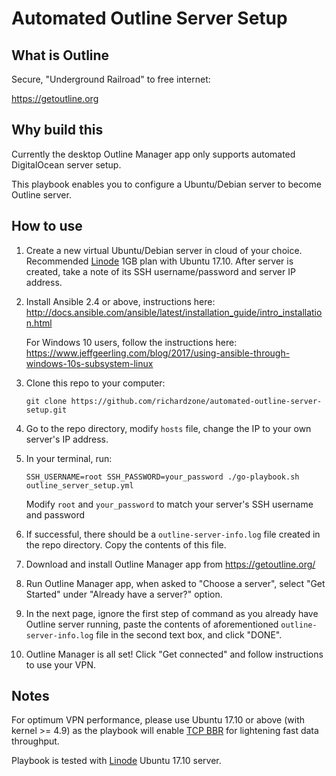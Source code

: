 # Automated Outline Server Setup

## What is Outline

Secure, "Underground Railroad" to free internet:

https://getoutline.org

## Why build this

Currently the desktop Outline Manager app only supports automated DigitalOcean server setup.

This playbook enables you to configure a Ubuntu/Debian server to become Outline server.

## How to use

1. Create a new virtual Ubuntu/Debian server in cloud of your choice. Recommended [Linode](https://www.linode.com) 1GB plan with Ubuntu 17.10. After server is created, take a note of its SSH username/password and server IP address.

2. Install Ansible 2.4 or above, instructions here: http://docs.ansible.com/ansible/latest/installation_guide/intro_installation.html
   
   For Windows 10 users, follow the instructions here: https://www.jeffgeerling.com/blog/2017/using-ansible-through-windows-10s-subsystem-linux

3. Clone this repo to your computer:
   
   ```
   git clone https://github.com/richardzone/automated-outline-server-setup.git
   ```

4. Go to the repo directory, modify `hosts` file, change the IP to your own server's IP address.

5. In your terminal, run:
   
   ```
   SSH_USERNAME=root SSH_PASSWORD=your_password ./go-playbook.sh outline_server_setup.yml
   ```

   Modify `root` and `your_password` to match your server's SSH username and password

6. If successful, there should be a `outline-server-info.log` file created in the repo directory. Copy the contents of this file.
7. Download and install Outline Manager app from https://getoutline.org/
8. Run Outline Manager app, when asked to "Choose a server", select "Get Started" under "Already have a server?" option.
9. In the next page, ignore the first step of command as you already have Outline server running, paste the contents of aforementioned `outline-server-info.log` file in the second text box, and click "DONE".
10. Outline Manager is all set! Click "Get connected" and follow instructions to use your VPN.

## Notes 

For optimum VPN performance, please use Ubuntu 17.10 or above (with kernel >= 4.9) as the playbook will enable [TCP BBR](https://github.com/google/bbr) for lightening fast data throughput.

Playbook is tested with [Linode](https://www.linode.com/) Ubuntu 17.10 server.